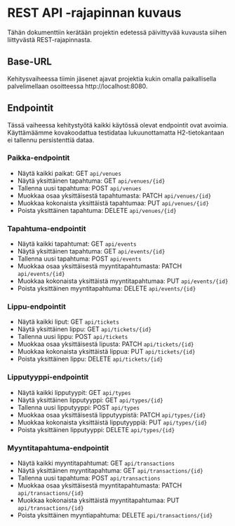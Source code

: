 # REST API -rajapinnan kuvaus

Tähän dokumenttiin kerätään projektin edetessä päivittyvää kuvausta siihen liittyvästä REST-rajapinnasta.

## Base-URL
Kehitysvaiheessa tiimin jäsenet ajavat projektia kukin omalla paikallisella palvelimellaan osoitteessa http://localhost:8080. 

## Endpointit
Tässä vaiheessa kehitystyötä kaikki käytössä olevat endpointit ovat avoimia. Käyttämäämme kovakoodattua testidataa lukuunottamatta H2-tietokantaan ei tallennu persistenttiä dataa.

### Paikka-endpointit
* Näytä kaikki paikat: GET `api/venues`
* Näytä yksittäinen tapahtuma: GET `api/venues/{id}`
* Tallenna uusi tapahtuma: POST `api/venues`
* Muokkaa osaa yksittäisestä tapahtumasta: PATCH `api/venues/{id}`
* Muokkaa kokonaista yksittäistä tapahtumaa: PUT `api/venues/{id}`
* Poista yksittäinen tapahtuma: DELETE `api/venues/{id}`

### Tapahtuma-endpointit
* Näytä kaikki tapahtumat: GET `api/events`
* Näytä yksittäinen tapahtuma: GET `api/events/{id}`
* Tallenna uusi tapahtuma: POST `api/events`
* Muokkaa osaa yksittäisestä myyntitapahtumasta: PATCH `api/events/{id}`
* Muokkaa kokonaista yksittäistä myyntitapahtumaa: PUT `api/events/{id}`
* Poista yksittäinen myyntitapahtuma: DELETE `api/events/{id}`

### Lippu-endpointit
* Näytä kaikki liput: GET `api/tickets`
* Näytä yksittäinen lippu: GET `api/tickets/{id}`
* Tallenna uusi lippu: POST `api/tickets`
* Muokkaa osaa yksittäisestä lipusta: PATCH `api/tickets/{id}`
* Muokkaa kokonaista yksittäistä lippua: PUT `api/tickets/{id}`
* Poista yksittäinen lippu: DELETE `api/tickets/{id}`

### Lipputyyppi-endpointit
* Näytä kaikki lipputyypit: GET `api/types`
* Näytä yksittäinen lipputyyppi: GET `api/types/{id}`
* Tallenna uusi lipputyyppi: POST `api/types`
* Muokkaa osaa yksittäisestä lipputyypistä: PATCH `api/types/{id}`
* Muokkaa kokonaista yksittäistä lipputyyppiä: PUT `api/types/{id}`
* Poista yksittäinen lipputyyppi: DELETE `api/types/{id}`

### Myyntitapahtuma-endpointit
* Näytä kaikki myyntitapahtumat: GET `api/transactions`
* Näytä yksittäinen myyntitapahtuma: GET `api/transactions/{id}`
* Tallenna uusi tapahtuma: POST `api/transactions`
* Muokkaa osaa yksittäisestä myyntitapahtumasta: PATCH `api/transactions/{id}`
* Muokkaa kokonaista yksittäistä myyntitapahtumaa: PUT `api/transactions/{id}`
* Poista yksittäinen myyntiapahtuma: DELETE `api/transactions/{id}`

